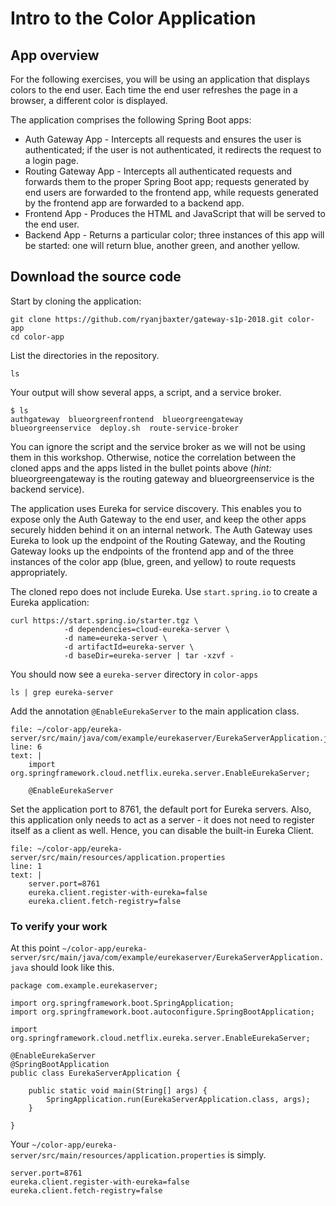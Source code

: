 # Intro to the Color Application

## App overview
For the following exercises, you will be using an application that displays colors to the end user. 
Each time the end user refreshes the page in a browser, a different color is displayed.

The application comprises the following Spring Boot apps:
- Auth Gateway App - Intercepts all requests and ensures the user is authenticated; if the user is not authenticated, it redirects the request to a login page.
- Routing Gateway App - Intercepts all authenticated requests and forwards them to the proper Spring Boot app; requests generated by end users are forwarded to the frontend app, while requests generated by the frontend app are forwarded to a backend app.
- Frontend App - Produces the HTML and JavaScript that will be served to the end user.
- Backend App - Returns a particular color; three instances of this app will be started: one will return blue, another green, and another yellow.

## Download the source code

Start by cloning the application:
```execute-1
git clone https://github.com/ryanjbaxter/gateway-s1p-2018.git color-app
cd color-app
```

List the directories in the repository.
```execute-1
ls
```

Your output will show several apps, a script, and a service broker. 
```
$ ls
authgateway  blueorgreenfrontend  blueorgreengateway  blueorgreenservice  deploy.sh  route-service-broker
```

You can ignore the script and the service broker as we will not be using them in this workshop. 
Otherwise, notice the correlation between the cloned apps and the apps listed in the bullet points above (_hint:_ blueorgreengateway is the routing gateway and blueorgreenservice is the backend service).

The application uses Eureka for service discovery. 
This enables you to expose only the Auth Gateway to the end user, and keep the other apps securely hidden behind it on an internal network. 
The Auth Gateway uses Eureka to look up the endpoint of the Routing Gateway, and the Routing Gateway looks up the endpoints of the frontend app and of the three instances of the color app (blue, green, and yellow) to route requests appropriately.

The cloned repo does not include Eureka. 
Use `start.spring.io` to create a Eureka application:
```execute-1
curl https://start.spring.io/starter.tgz \
            -d dependencies=cloud-eureka-server \
            -d name=eureka-server \
            -d artifactId=eureka-server \
            -d baseDir=eureka-server | tar -xzvf -
```

You should now see a `eureka-server` directory in `color-apps`
```execute-1
ls | grep eureka-server
```

Add the annotation `@EnableEurekaServer` to the main application class.
```editor:insert-lines-before-line
file: ~/color-app/eureka-server/src/main/java/com/example/eurekaserver/EurekaServerApplication.java
line: 6
text: |
    import org.springframework.cloud.netflix.eureka.server.EnableEurekaServer;

    @EnableEurekaServer

```

Set the application port to 8761, the default port for Eureka servers. 
Also, this application only needs to act as a server - it does not need to register itself as a client as well. 
Hence, you can disable the built-in Eureka Client.
```editor:insert-lines-before-line
file: ~/color-app/eureka-server/src/main/resources/application.properties
line: 1
text: |
    server.port=8761
    eureka.client.register-with-eureka=false
    eureka.client.fetch-registry=false
```


### To verify your work 

At this point `~/color-app/eureka-server/src/main/java/com/example/eurekaserver/EurekaServerApplication.java` should look like this.
```copy
package com.example.eurekaserver;

import org.springframework.boot.SpringApplication;
import org.springframework.boot.autoconfigure.SpringBootApplication;

import org.springframework.cloud.netflix.eureka.server.EnableEurekaServer;

@EnableEurekaServer
@SpringBootApplication
public class EurekaServerApplication {

	public static void main(String[] args) {
		SpringApplication.run(EurekaServerApplication.class, args);
	}

}
```

Your `~/color-app/eureka-server/src/main/resources/application.properties` is simply.
```copy
server.port=8761
eureka.client.register-with-eureka=false
eureka.client.fetch-registry=false
```